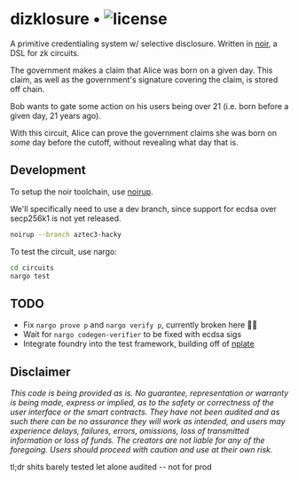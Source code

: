 # dizklosure • ![license](https://img.shields.io/github/license/sambarnes/dizklosure?label=license)

A primitive credentialing system w/ selective disclosure. Written in [noir](https://github.com/noir-lang/noir), a DSL for zk circuits.

The government makes a claim that Alice was born on a given day. This claim, as well as the government's signature covering the claim, is stored off chain.

Bob wants to gate some action on his users being over 21 (i.e. born before a given day, 21 years ago).

With this circuit, Alice can prove the government claims she was born on *some* day before the cutoff, without revealing what day that is.

## Development

To setup the noir toolchain, use [noirup](https://github.com/noir-lang/noirup).

We'll specifically need to use a dev branch, since support for ecdsa over secp256k1 is not yet released.

```bash
noirup --branch aztec3-hacky
```

To test the circuit, use nargo:

```bash
cd circuits
nargo test
```

## TODO

* Fix `nargo prove p` and `nargo verify p`, currently broken here 🤷‍♀️
* Wait for `nargo codegen-verifier` to be fixed with ecdsa sigs
* Integrate foundry into the test framework, building off of [nplate](https://github.com/whitenois3/nplate)

## Disclaimer

_This code is being provided as is. No guarantee, representation or warranty is being made, express or implied, as to the safety or correctness of the user interface or the smart contracts. They have not been audited and as such there can be no assurance they will work as intended, and users may experience delays, failures, errors, omissions, loss of transmitted information or loss of funds. The creators are not liable for any of the foregoing. Users should proceed with caution and use at their own risk._

tl;dr shits barely tested let alone audited -- not for prod
